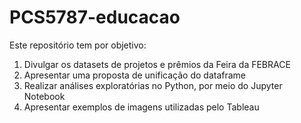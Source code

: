 # PCS5787-educacao
Este repositório tem por objetivo:
1) Divulgar os datasets de projetos e prêmios da Feira da FEBRACE
2) Apresentar uma proposta de unificação do dataframe
3) Realizar análises exploratórias no Python, por meio do Jupyter Notebook
4) Apresentar exemplos de imagens utilizadas pelo Tableau
